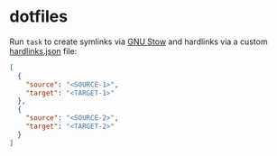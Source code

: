 # dotfiles

Run `task` to create symlinks via [GNU Stow](https://www.gnu.org/software/stow) and hardlinks via a custom [hardlinks.json](hardlinks.json) file:

```json
[
  {
    "source": "<SOURCE-1>",
    "target": "<TARGET-1>"
  },
  {
    "source": "<SOURCE-2>",
    "target": "<TARGET-2>"
  }
]
```
